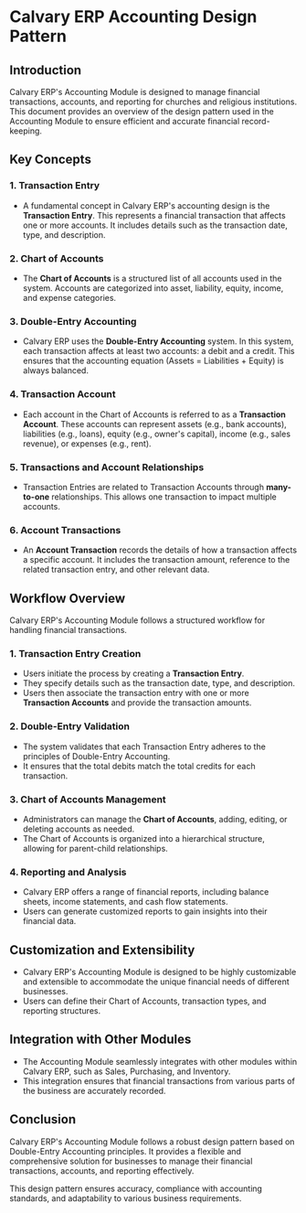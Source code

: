 # **Calvary ERP Accounting Design Pattern**

## **Introduction**

Calvary ERP's Accounting Module is designed to manage financial transactions, accounts, and reporting for churches and religious institutions. This document provides an overview of the design pattern used in the Accounting Module to ensure efficient and accurate financial record-keeping.

## **Key Concepts**

### 1. **Transaction Entry**

- A fundamental concept in Calvary ERP's accounting design is the **Transaction Entry**. This represents a financial transaction that affects one or more accounts. It includes details such as the transaction date, type, and description.

### 2. **Chart of Accounts**

- The **Chart of Accounts** is a structured list of all accounts used in the system. Accounts are categorized into asset, liability, equity, income, and expense categories.

### 3. **Double-Entry Accounting**

- Calvary ERP uses the **Double-Entry Accounting** system. In this system, each transaction affects at least two accounts: a debit and a credit. This ensures that the accounting equation (Assets = Liabilities + Equity) is always balanced.

### 4. **Transaction Account**

- Each account in the Chart of Accounts is referred to as a **Transaction Account**. These accounts can represent assets (e.g., bank accounts), liabilities (e.g., loans), equity (e.g., owner's capital), income (e.g., sales revenue), or expenses (e.g., rent).

### 5. **Transactions and Account Relationships**

- Transaction Entries are related to Transaction Accounts through **many-to-one** relationships. This allows one transaction to impact multiple accounts.

### 6. **Account Transactions**

- An **Account Transaction** records the details of how a transaction affects a specific account. It includes the transaction amount, reference to the related transaction entry, and other relevant data.

## **Workflow Overview**

Calvary ERP's Accounting Module follows a structured workflow for handling financial transactions.

### 1. **Transaction Entry Creation**

- Users initiate the process by creating a **Transaction Entry**.
- They specify details such as the transaction date, type, and description.
- Users then associate the transaction entry with one or more **Transaction Accounts** and provide the transaction amounts.

### 2. **Double-Entry Validation**

- The system validates that each Transaction Entry adheres to the principles of Double-Entry Accounting.
- It ensures that the total debits match the total credits for each transaction.

### 3. **Chart of Accounts Management**

- Administrators can manage the **Chart of Accounts**, adding, editing, or deleting accounts as needed.
- The Chart of Accounts is organized into a hierarchical structure, allowing for parent-child relationships.

### 4. **Reporting and Analysis**

- Calvary ERP offers a range of financial reports, including balance sheets, income statements, and cash flow statements.
- Users can generate customized reports to gain insights into their financial data.

## **Customization and Extensibility**

- Calvary ERP's Accounting Module is designed to be highly customizable and extensible to accommodate the unique financial needs of different businesses.
- Users can define their Chart of Accounts, transaction types, and reporting structures.

## **Integration with Other Modules**

- The Accounting Module seamlessly integrates with other modules within Calvary ERP, such as Sales, Purchasing, and Inventory.
- This integration ensures that financial transactions from various parts of the business are accurately recorded.

## **Conclusion**

Calvary ERP's Accounting Module follows a robust design pattern based on Double-Entry Accounting principles. It provides a flexible and comprehensive solution for businesses to manage their financial transactions, accounts, and reporting effectively.

This design pattern ensures accuracy, compliance with accounting standards, and adaptability to various business requirements.
